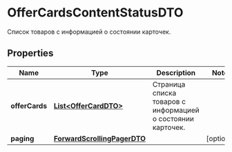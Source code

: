 

# OfferCardsContentStatusDTO

Список товаров с информацией о состоянии карточек.

## Properties

| Name | Type | Description | Notes |
|------------ | ------------- | ------------- | -------------|
|**offerCards** | [**List&lt;OfferCardDTO&gt;**](OfferCardDTO.md) | Страница списка товаров с информацией о состоянии карточек. |  |
|**paging** | [**ForwardScrollingPagerDTO**](ForwardScrollingPagerDTO.md) |  |  [optional] |



